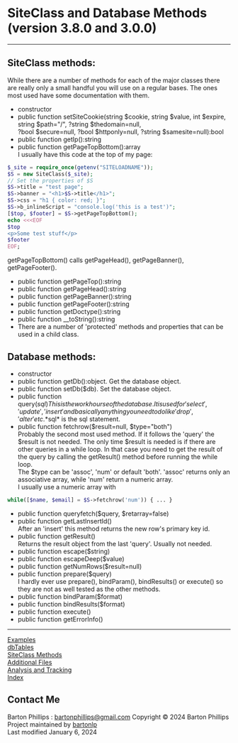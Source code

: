 # SiteClass and Database Methods (version 3.8.0 and 3.0.0)

---

## SiteClass methods:

While there are a number of methods for each of the major classes there are really only a small handful you will use on a regular bases. 
The ones most used have some documentation with them.

* constructor
* public function setSiteCookie(string $cookie, string $value, int $expire, string $path="/", ?string $thedomain=null,  
?bool $secure=null, ?bool $httponly=null, ?string $samesite=null):bool
* public function getIp():string
* public function getPageTopBottom():array   
I usually have this code at the top of my page:
```php
$_site = require_once(getenv("SITELOADNAME"));
$S = new SiteClass($_site);
// Set the properties of $S
$S->title = "test page";
$S->banner = "<h1>$S->title</h1>";
$S->css = "h1 { color: red; }";
$S->b_inlineScript = "console.log('this is a test')";
[$top, $footer] = $S->getPageTopBottom();
echo <<<EOF
$top
<p>Some test stuff</p>
$footer
EOF;
```

getPageTopBottom() calls getPageHead(), getPageBanner(), getPageFooter().  

* public function getPageTop():string  
* public function getPageHead():string  
* public function getPageBanner():string  
* public function getPageFooter():string  
* public function getDoctype():string  
* public function \__toString():string  
* There are a number of 'protected' methods and properties that can be used in a child class.

## Database methods:

* constructor
* public function getDb():object. Get the database object.
* public function setDb($db). Set the database object.
* public function query($sql)  
This is the workhourse of the database. It is used for 'select', 'update', 'insert' and basically anything you need to do like 'drop', 'alter' etc.
*$sql* is the sql statement.
* public function fetchrow($result=null, $type="both")  
Probably the second most used method.
If it follows the 'query' the $result is not needed.
The only time $result is needed is if there are other queries in a while loop.
In that case you need to get the result of the query by calling the getResult() method before running the while loop.  
The $type can be 'assoc', 'num' or default 'both'. 'assoc' returns only an associative array, while 'num' return a numeric array.   
I usually use a numeric array with

```php
while([$name, $email] = $S->fetchrow('num')) { ... }
```

* public function queryfetch($query, $retarray=false)
* public function getLastInsertId()  
After an 'insert' this method returns the new row's primary key id.
* public function getResult()  
Returns the result object from the last 'query'. Usually not needed.
* public function escape($string)
* public function escapeDeep($value)
* public function getNumRows($result=null)
* public function prepare($query)  
I hardly ever use prepare(), bindParam(), bindResults() or execute() so they are not as well tested as the other methods.
* public function bindParam($format)
* public function bindResults($format)
* public function execute()
* public function getErrorInfo()

---

[Examples](examplereadme.html)  
[dbTables](dbTables.html)  
[SiteClass Methods](siteclass.html)  
[Additional Files](files.html)  
[Analysis and Tracking](analysis.html)  
[Index](index.html)

## Contact Me

Barton Phillips : <a href="mailto://bartonphillips@gmail.com">bartonphillips@gmail.com</a>
Copyright &copy; 2024 Barton Phillips  
Project maintained by [bartonlp](https://github.com/bartonlp)  
Last modified January 6, 2024
